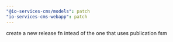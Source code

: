 ```yaml
---
"@io-services-cms/models": patch
"io-services-cms-webapp": patch
---
```


create a new release fn intead of the one that uses publication fsm
